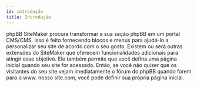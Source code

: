 ```yaml
---
id: introdução
title: Introdução
---
```


phpBB SiteMaker procura transformar a sua seção phpBB em um portal CMS/CMS. Isso é feito fornecendo blocos e menus para ajudá-lo a personalizar seu site de acordo com o seu gosto. Existem ou será outras extensões do SiteMaker que oferecem funcionalidades adicionais para atingir esse objetivo. Ele também permite que você defina uma página inicial quando seu site for acessado. Então, se você não quiser que os visitantes do seu site vejam imediatamente o fórum do phpBB quando forem para o www. nosso site.com, você pode definir sua própria página inicial.